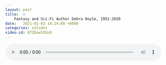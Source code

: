 ```yaml
---
layout: post
title:  >
    Fantasy and Sci-Fi Author Debra Doyle, 1952-2020
date:   2021-01-03 14:24:00 +0000
categories: solidot
video-id: 8fZKowlEUx8
---
```


<audio src="/assets/57b1e30d76dfc5d5a1299f31d6398517.mp3" style="width: 100%;" controls></audio>

